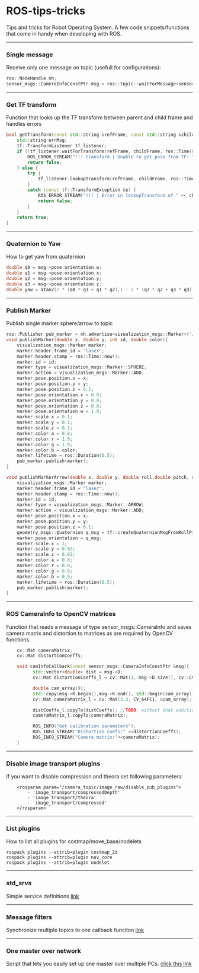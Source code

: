# ROS-tips-tricks

Tips and tricks for Robot Operating System.
A few code snippets/functions that come in handy when developing with ROS.

------
### Single message
Receive only one message on topic (usefull for configuraitons):
```cpp
ros::NodeHandle nh;
sensor_msgs::CameraInfoConstPtr msg = ros::topic::waitForMessage<sensor_msgs::CameraInfo>("/camera_info", nh, 10.0);
```

------
### Get TF transform
Function that looks up the TF transform between parent and child frame and handles errors
```cpp
bool getTransform(const std::string &refFrame, const std::string &childFrame, tf::StampedTransform &transform) {
	std::string errMsg;
	tf::TransformListener tf_listener;
	if (!tf_listener.waitForTransform(refFrame, childFrame, ros::Time(0), ros::Duration(0.6), ros::Duration(0.1), &errMsg)) {
		ROS_ERROR_STREAM("!!! transform | Unable to get pose from TF: " << errMsg);
		return false;
	} else {
		try {
			tf_listener.lookupTransform(refFrame, childFrame, ros::Time(0), transform);
		}
		catch (const tf::TransformException &e) {
			ROS_ERROR_STREAM("!!! | Error in lookupTransform of " << childFrame << " in " << refFrame);
			return false;
		}
	}
	return true;
}
```
------

### Quaternion to Yaw
How to get yaw from quaternion
```cpp
double q0 = msg->pose.orientation.w;
double q1 = msg->pose.orientation.x;
double q2 = msg->pose.orientation.y;
double q3 = msg->pose.orientation.z;
double yaw = atan2(2 * (q0 * q3 + q1 * q2),1 - 2 * (q2 * q2 + q3 * q3)) + 3.14159;   
```

------
### Publish Marker
Publish single marker sphere/arrow to topic

```cpp
ros::Publisher pub_marker = nh.advertise<visualization_msgs::Marker>("/markers", 10);
void publishMarker(double x, double y, int id, double color){
	visualization_msgs::Marker marker;
	marker.header.frame_id = "laser";
	marker.header.stamp = ros::Time::now();
	marker.id = id;
	marker.type = visualization_msgs::Marker::SPHERE;
	marker.action = visualization_msgs::Marker::ADD;
	marker.pose.position.x = x;
	marker.pose.position.y = y;
	marker.pose.position.z = 0.1;
	marker.pose.orientation.x = 0.0;
	marker.pose.orientation.y = 0.0;
	marker.pose.orientation.z = 0.0;
	marker.pose.orientation.w = 1.0;
	marker.scale.x = 0.1;
	marker.scale.y = 0.1;
	marker.scale.z = 0.1;
	marker.color.a = 0.8;
	marker.color.r = 1.0;
	marker.color.g = 1.0;
	marker.color.b = color;
	marker.lifetime = ros::Duration(0.5);
	pub_marker.publish(marker);
}

void publishMarkerArrow(double x, double y, double roll,double pitch, double yaw, int id){
	visualization_msgs::Marker marker;
	marker.header.frame_id = "laser";
	marker.header.stamp = ros::Time::now();
	marker.id = id;
	marker.type = visualization_msgs::Marker::ARROW;
	marker.action = visualization_msgs::Marker::ADD;
	marker.pose.position.x = x;
	marker.pose.position.y = y;
	marker.pose.position.z = 0.1;
	geometry_msgs::Quaternion q_msg = tf::createQuaternionMsgFromRollPitchYaw(roll,pitch,yaw);
	marker.pose.orientation = q_msg;
	marker.scale.x = 1;
	marker.scale.y = 0.02;
	marker.scale.z = 0.02;
	marker.color.a = 0.8;
	marker.color.r = 0.0;
	marker.color.g = 0.9;
	marker.color.b = 0.9;
	marker.lifetime = ros::Duration(0.5);
	pub_marker.publish(marker);
}
```

------
### ROS CameraInfo to OpenCV matrices
Function that reads a message of type sensor_msgs::CameraInfo and saves camera matrix and distortion to matrices as are required by OpenCV functions.
```cpp
	cv::Mat cameraMatrix;
   	cv::Mat distortionCoeffs;

	void camInfoCallback(const sensor_msgs::CameraInfoConstPtr &msg){
	      std::vector<double> dist = msg->D;
	      cv::Mat distortionCoeffs_l = cv::Mat(1, msg->D.size(), cv::CV_64FC1, &dist[0]);

	      double cam_array[9];
	      std::copy(msg->K.begin(),msg->K.end(), std::begin(cam_array));
	      cv::Mat cameraMatrix_l = cv::Mat(3,3, CV_64FC1, &cam_array);

	      distCoeffs_l.copyTo(distCoeffs); //TODO: without that additional copy they become strange when function gets out of scope
	      cameraMatrix_l.copyTo(cameraMatrix);

	      ROS_INFO("Got calibration parameters");
	      ROS_INFO_STREAM("Distortion coefs:" <<distortionCoeffs);
	      ROS_INFO_STREAM("Camera matrix:"<<cameraMatrix);
	}
```

------
### Disable image transport plugins
If you want to disable compression and theora set following parameters:
```
	<rosparam param="/camera_topic/image_raw/disable_pub_plugins">
		- 'image_transport/compressedDepth'
		- 'image_transport/theora'
		- 'image_transport/compressed'
	</rosparam>
```
-------
### List plugins
How to list all plugins for costmap/move_base/nodelets
```
rospack plugins --attrib=plugin costmap_2d
rospack plugins --attrib=plugin nav_core
rospack plugins --attrib=plugin nodelet
```
-------
### std_srvs
Simple service definitions [link](http://wiki.ros.org/std_srvs)

------
### Message filters
Synchronize multiple topics to one callback funciton [link](http://wiki.ros.org/message_filters#Time_Synchronizer)

------
### One master over network
Script that lets you easily set up one master over multiple PCs.
[click this link](https://github.com/JanezCim/ROS_over_network/blob/master/one_master.bash)
